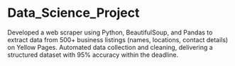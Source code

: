 # Data_Science_Project
Developed a web scraper using Python, BeautifulSoup, and Pandas to extract data from 500+ business
 listings (names, locations, contact details) on Yellow Pages.
 Automated data collection and cleaning, delivering a structured dataset with 95% accuracy within the
 deadline.
